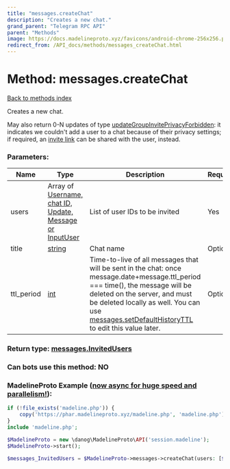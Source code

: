 ```yaml
---
title: "messages.createChat"
description: "Creates a new chat."
grand_parent: "Telegram RPC API"
parent: "Methods"
image: https://docs.madelineproto.xyz/favicons/android-chrome-256x256.png
redirect_from: /API_docs/methods/messages_createChat.html
---
```

# Method: messages.createChat
[Back to methods index](index.html)



Creates a new chat.

May also return 0-N updates of type [updateGroupInvitePrivacyForbidden](../constructors/updateGroupInvitePrivacyForbidden.html): it indicates we couldn't add a user to a chat because of their privacy settings; if required, an [invite link](https://core.telegram.org/api/invites) can be shared with the user, instead.

### Parameters:

| Name     |    Type       | Description | Required |
|----------|---------------|-------------|----------|
|users|Array of [Username, chat ID, Update, Message or InputUser](/API_docs/types/InputUser.html) | List of user IDs to be invited | Yes|
|title|[string](/API_docs/types/string.html) | Chat name | Optional|
|ttl\_period|[int](/API_docs/types/int.html) | Time-to-live of all messages that will be sent in the chat: once message.date+message.ttl\_period === time(), the message will be deleted on the server, and must be deleted locally as well. You can use [messages.setDefaultHistoryTTL](../methods/messages.setDefaultHistoryTTL.html) to edit this value later. | Optional|


### Return type: [messages.InvitedUsers](/API_docs/types/messages.InvitedUsers.html)

### Can bots use this method: **NO**


### MadelineProto Example ([now async for huge speed and parallelism!](https://docs.madelineproto.xyz/docs/ASYNC.html)):


```php
if (!file_exists('madeline.php')) {
    copy('https://phar.madelineproto.xyz/madeline.php', 'madeline.php');
}
include 'madeline.php';

$MadelineProto = new \danog\MadelineProto\API('session.madeline');
$MadelineProto->start();

$messages_InvitedUsers = $MadelineProto->messages->createChat(users: [$InputUser, $InputUser], title: 'string', ttl_period: $int, );
```


